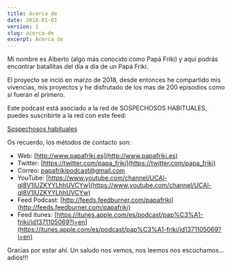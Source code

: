 ```yaml
---
title: Acerca de
date: 2018-01-01
version: 1
slug: acerca-de
excerpt: Acerca de
---
```

Mi nombre es Alberto (algo más conocido como Papá Friki) y aquí podrás encontrar batallitas del día a día de un Papá Friki.

El proyecto se inció en marzo de 2018, desde entonces he compartido mis vivencias, mis proyectos y he disfrutado de los mas de 200 episodios como si fueran el primero.

Este podcast está asociado a la red de SOSPECHOSOS HABITUALES, puedes suscribirte a la red con este feed:

[Sospechosos habituales](https://feedpress.me/sospechososhabituales)

Os recuerdo, los métodos de contacto son:

+ Web: [http://www.papafriki.es](http://www.papafriki.es)
+ Twitter: [https://twitter.com/papa_friki](https://twitter.com/papa_friki)
+ Correo: [papafrikipodcast@gmail.com](papafrikipodcast@gmail.com)
+ YouTube: [https://www.youtube.com/channel/UCAl-ql8V1IUZKYYLhhUVCYw](https://www.youtube.com/channel/UCAl-ql8V1IUZKYYLhhUVCYw)
+ Feed Podcast: [http://feeds.feedburner.com/papafriki](http://feeds.feedburner.com/papafriki)
+ Feed itunes: [https://itunes.apple.com/es/podcast/pap%C3%A1-friki/id1371105069?l=en](https://itunes.apple.com/es/podcast/pap%C3%A1-friki/id1371105069?l=en)

Gracias por estar ahí. Un saludo nos vemos, nos leemos nos escuchamos... adiós!!!
